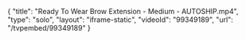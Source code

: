 {
    "title": "Ready To Wear Brow Extension - Medium - AUTOSHIP.mp4",
    "type": "solo",
    "layout": "iframe-static",
    "videoId": "99349189",
    "url": "\/tvpembed\/99349189"
}
